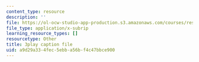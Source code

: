 ```yaml
---
content_type: resource
description: ''
file: https://ol-ocw-studio-app-production.s3.amazonaws.com/courses/res-18-009-learn-differential-equations-up-close-with-gilbert-strang-and-cleve-moler-fall-2015/a9d29a334fec5ebba56bf4c47bbce900_ZvL88xqYSak.vtt
file_type: application/x-subrip
learning_resource_types: []
resourcetype: Other
title: 3play caption file
uid: a9d29a33-4fec-5ebb-a56b-f4c47bbce900
---
```

